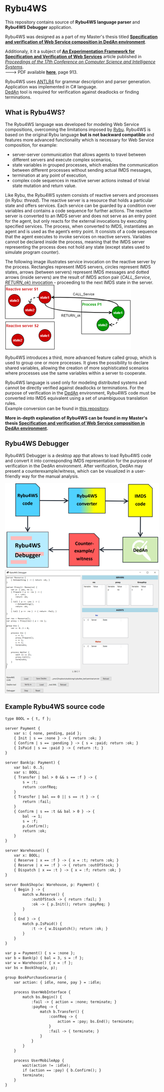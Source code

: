 # Rybu4WS

This repository contains source of **Rybu4WS language parser** and **Rybu4WS Debugger** application.

Rybu4WS was designed as a part of my Master's thesis titled [**Specification and verification of Web Service composition in DedAn environment**](https://repo.pw.edu.pl/info/master/WUTfe509ac3967748c8b159e81620f9a93c/).

Additionaly, it it a subject of [**An Experimentation Framework for Specification and Verification of Web Services**](https://ieeexplore.ieee.org/document/9908728) article published in [*Proceedings of the 17th Conference on Computer Science and Intelligence Systems*](https://ieeexplore.ieee.org/xpl/conhome/9908518/proceeding).  
---> PDF available [**here**](https://annals-csis.org/Volume_30/pliks/fedcsis.pdf), page 913.

Rybu4WS uses [ANTLR4](https://www.antlr.org/) for grammar description and parser generation.  
Application was implemented in C# language.  
[DedAn](http://staff.ii.pw.edu.pl/dedan/) tool is required for verification against deadlocks or finding terminations.

## What is Rybu4WS?

The Rybu4WS language was developed for modeling Web Service compositions, overcoming the limitations imposed by [Rybu](https://github.com/zyla/rybu). Rybu4WS is based on the original Rybu language **but is not backward compatible** and features more advanced functionality which is necessary for Web Service composition, for example:
- server-server communication that allows agents to travel between different
servers and execute complex scenarios,
- state variables in grouped processes, which enables the communication between
different processes without sending actual IMDS messages,
- termination at any point of execution,
- complex code sequences in reactive server actions instead of trivial state mutation
and return value.

Like Rybu, the Rybu4WS system consists of reactive servers and processes (in Rybu: *thread*).
The reactive server is a resource that holds a particular state and offers services.
Each service can be guarded by a condition over variables and contains a code sequence for further actions.
The reactive server is converted to an IMDS server and does not serve as an entry point for the agent, but only reacts for the external invocations by executing specified services.
The process, when converted to IMDS, instantiates an agent and is used as the agent’s entry point.
It consists of a code sequence that the agent executes to invoke services on reactive servers.
Variables cannot be declared inside the process, meaning that the IMDS server representing the process does not hold any state (except states used to simulate
program counter).

The following image illustrates service invocation on the reactive server by the process. Rectangles represent IMDS servers, circles represent IMDS states, arrows (between servers) represent IMDS messages and dotted arrows (inside servers) are the result of IMDS action pair (*CALL_Service*, *RETURN_ok*) invocation - proceeding to the next IMDS state in the server.  
![IMDS invocation](docs/imds_invocation.png)

Rybu4WS introduces a third, more advanced feature called group, which is used to group one or more processes.
It gives the possibility to declare shared variables, allowing the creation of more sophisticated scenarios where processes use the same variables within a server to cooperate.

Rybu4WS language is used only for modeling distributed systems and cannot be directly verified against deadlocks or terminations.
For the purpose of verification in the [DedAn](http://staff.ii.pw.edu.pl/dedan/) environment, Rybu4WS code must be converted into IMDS equivalent using a set of unambiguous translation rules.  
Example conversion can be found in [this repository](https://github.com/SzymonKatra/Rybu4WS_examples).

**More in-depth explanation of Rybu4WS can be found in my Master's thesis [Specification and verification of Web Service composition in DedAn environment](https://repo.pw.edu.pl/info/master/WUTfe509ac3967748c8b159e81620f9a93c/).**

## Rybu4WS Debugger

Rybu4WS Debugger is a desktop app that allows to load Rybu4WS code and convert it into corresponding IMDS representation for the purpose of verification in the DedAn
environment.
After verification, DedAn may present a counterexample/witness, which can be visualized in a user-friendly way for the manual analysis.

![Rybu4WS workflow](docs/rybu4ws_workflow.png)
![Rybu4WS Debugger animation](docs/rybu4ws_debugger_animation.gif)

## Example Rybu4WS source code
```
type BOOL = { t, f };

server Payment {
    var s: { none, pending, paid };
    { Init | s == :none } -> { return :ok; }
    { Confirm | s == :pending } -> { s = :paid; return :ok; }
    { IsPaid | s == :paid } -> { return :t; }
}

server Bank(p: Payment) {
    var bal: 0..5;
    var s: BOOL;
    { Transfer | bal > 0 && s == :f } -> {
        s = :t;
        return :confReq;
    }
    { Transfer | bal == 0 || s == :t } -> {
        return :fail;
    }
    { Confirm | s == :t && bal > 0 } -> {
        bal -= 1;
        s = :f;
        p.Confirm();
        return :ok;
    }
}

server Warehouse() {
    var x: BOOL;
    { Reserve | x == :f } -> { x = :t; return :ok; }
    { Reserve | x == :f } -> { return :outOfStock; }
    { Dispatch | x == :t } -> { x = :f; return :ok; }
}

server BookShop(w: Warehouse, p: Payment) {
    { Begin } -> {
        match w.Reserve() {
            :outOfStock -> { return :fail; }
            :ok -> { p.Init(); return :payReq; }
        }
    }
    { End } -> {
        match p.IsPaid() {
            :t -> { w.Dispatch(); return :ok; }
        }
    }
}

var p = Payment() { s = :none };
var b = Bank(p) { bal = 3, s = :f };
var w = Warehouse() { x = :f };
var bs = BookShop(w, p);

group BookPurchaseScenario {
    var action: { idle, none, pay } = :idle;
    
    process UserWebInterface {
        match bs.Begin() {
            :fail -> { action = :none; terminate; }
            :payReq -> {
                match b.Transfer() {
                    :confReq -> {
                        action = :pay; bs.End(); terminate;
                    }
                    :fail -> { terminate; }
                }
            }
        }
    }

    process UserMobileApp {
        wait(action != :idle);
        if (action == :pay) { b.Confirm(); }
        terminate;
    }
}
```
